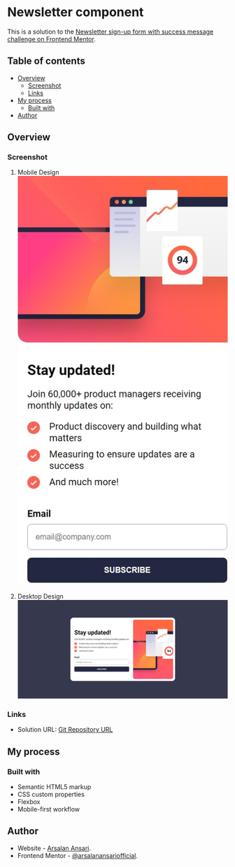 # Newsletter component

This is a solution to the [Newsletter sign-up form with success message challenge on Frontend Mentor](https://www.frontendmentor.io/challenges/newsletter-signup-form-with-success-message-3FC1AZbNrv).

## Table of contents

- [Overview](#overview)
  - [Screenshot](#screenshot)
  - [Links](#links)
- [My process](#my-process)
  - [Built with](#built-with)
- [Author](#author)

## Overview

### Screenshot

1. Mobile Design <br>![Newsletter](./assets/screens/1.jpeg)

2. Desktop Design ![Newsletter](./assets/screens/2.jpeg)

### Links

- Solution URL: [Git Repository URL](https://github.com/arsalanansariofficial/newsletter-page.git)

## My process

### Built with

- Semantic HTML5 markup
- CSS custom properties
- Flexbox
- Mobile-first workflow


## Author

- Website - [Arsalan Ansari](https://github.com/arsalanansariofficial/).
- Frontend Mentor - [@arsalanansariofficial](https://www.frontendmentor.io/profile/arsalanansariofficial).